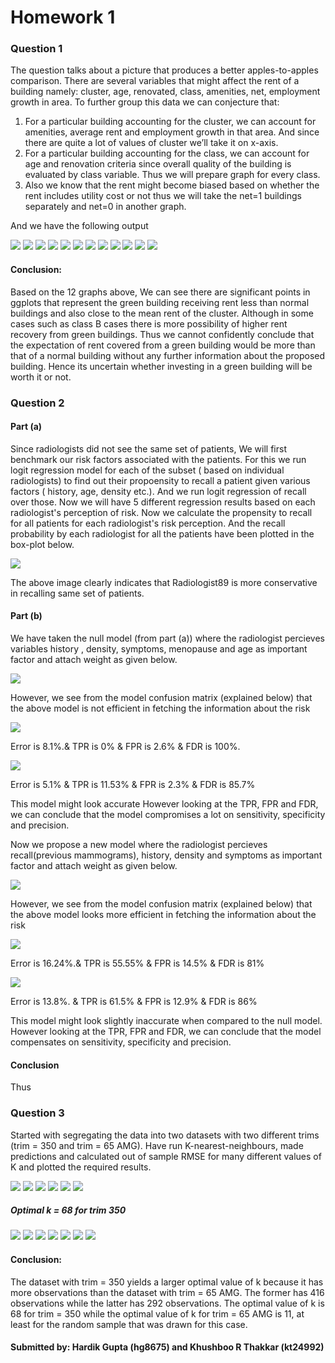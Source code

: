 # Homework 1

### Question 1
The question talks about a picture that produces a better apples-to-apples comparison. There are several variables that might affect the rent of a building namely: cluster, age, renovated, class, amenities, net, employment growth in area.
To further group this data we can conjecture that:
1) For a particular building accounting for the cluster, we can account for amenities, average rent and employment growth in that area. And since there are quite a lot of values of cluster we’ll take it on x-axis.
2) For a particular building accounting for the class, we can account for age and renovation criteria since overall quality of the building is evaluated by class variable. Thus we will prepare graph for every class. 
3) Also we know that the rent might become biased based on whether the rent includes utility cost or not thus we will take the net=1 buildings separately and net=0 in another graph. 

And we have the following output

![]("My-Projects/Qs_1_graph_HG.png")
![]("My-Projects/1_A1.PNG")
![]("My-Projects/test1.PNG")
![]("My-Projects/test1.PNG")
![]("My-Projects/test1.PNG")
![]("My-Projects/test1.PNG")
![]("My-Projects/test1.PNG")
![]("My-Projects/test1.PNG")
![]("My-Projects/test1.PNG")
![]("My-Projects/test1.PNG")
![]("My-Projects/test1.PNG")
![]("My-Projects/test1.PNG")

#### Conclusion: 

Based on the 12 graphs above, We can see there are significant points in ggplots that represent the green building receiving rent less than normal buildings and also close to the mean rent of the cluster. Although in some cases such as class B cases there is more possibility of higher rent recovery from green buildings. Thus we cannot confidently conclude that the expectation of rent covered from a green building would be more than that of a normal building without any further information about the proposed building. Hence its uncertain whether investing in a green building will be worth it or not. 

### Question 2

#### Part (a) 

Since radiologists did not see the same set of patients, We will first benchmark our risk factors associated with the patients. For this we 
run logit regression model for each of the subset ( based on individual radiologists) to find out their propoensity to recall a patient 
given various factors ( history, age, density etc.). And we run logit regression of recall over those. Now we will have 5 different regression
results based on each radiologist's perception of risk. Now we calculate the propensity to recall for all patients for each radiologist's 
risk perception. And the recall probability by each radiologist for all the patients have been plotted in the box-plot below. 


![]("My-Projects/test1.PNG")

The above image clearly indicates that Radiologist89 is more conservative in recalling same set of patients.

#### Part (b)

We have taken the null model (from part (a))  where the radiologist percieves variables history , density, symptoms, menopause and age as
important factor and attach weight as given below. 

![]("My-Projects/test1.PNG")


However, we see from the model confusion matrix (explained below) that the above model is not efficient in fetching the information about the risk

![]("My-Projects/test1.PNG")

Error is 8.1%.& TPR is 0% & FPR is 2.6% & FDR is 100%. 

![]("My-Projects/test1.PNG")

Error is 5.1% & TPR is 11.53% & FPR is 2.3% & FDR is 85.7%

This model might look accurate However looking at the TPR, FPR and FDR, we can conclude that the model compromises a lot on sensitivity,
specificity and precision.

Now we propose a new model where the radiologist percieves recall(previous mammograms), history, density and symptoms as
important factor and attach weight as given below.

![]("My-Projects/test1.PNG")

However, we see from the model confusion matrix (explained below) that the above model looks more efficient in fetching the information about the risk

![]("My-Projects/test1.PNG")

Error is 16.24%.& TPR is 55.55% & FPR is 14.5% & FDR is 81%

![]("My-Projects/test1.PNG")

Error is 13.8%. & TPR is 61.5% & FPR is 12.9% & FDR is 86%

This model might look slightly inaccurate when compared to the null model. However looking at the TPR, FPR and FDR, we can conclude that the model compensates on sensitivity,
specificity and precision.

#### Conclusion

Thus

### Question 3

Started with segregating the data into two datasets with two different trims (trim = 350 and trim = 65 AMG). Have run K-nearest-neighbours, made predictions and calculated out of sample RMSE for many different values of K and plotted the required results. 

![]("My-Projects/test1.PNG")
![]("My-Projects/test1.PNG")
![]("My-Projects/test1.PNG")
![]("My-Projects/test1.PNG")
![]("My-Projects/test1.PNG")
![]("My-Projects/test1.PNG")

##### Optimal k = 68 for trim 350

![]("My-Projects/test1.PNG")
![]("My-Projects/test1.PNG")
![]("My-Projects/test1.PNG")
![]("My-Projects/test1.PNG")
![]("My-Projects/test1.PNG")
![]("My-Projects/test1.PNG")
![]("My-Projects/test1.PNG")

#### Conclusion: 
The dataset with trim = 350 yields a larger optimal value of k because it has more observations than the dataset with trim = 65 AMG. The former has 416 observations while the latter has 292 observations. The optimal value of k is 68 for trim = 350 while the optimal value of k for trim = 65 AMG is 11, at least for the random sample that was drawn for this case.

#### Submitted by: Hardik Gupta (hg8675) and Khushboo R Thakkar (kt24992)
